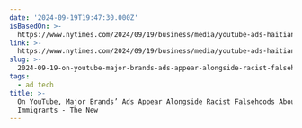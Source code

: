 ```yaml
---
date: '2024-09-19T19:47:30.000Z'
isBasedOn: >-
  https://www.nytimes.com/2024/09/19/business/media/youtube-ads-haitian-immigrants-trump.html
link: >-
  https://www.nytimes.com/2024/09/19/business/media/youtube-ads-haitian-immigrants-trump.html
slug: >-
  2024-09-19-on-youtube-major-brands-ads-appear-alongside-racist-falsehoods-about-haitian-immigrants-the-new
tags:
  - ad tech
title: >-
  On YouTube, Major Brands’ Ads Appear Alongside Racist Falsehoods About Haitian
  Immigrants - The New
---
```

 

